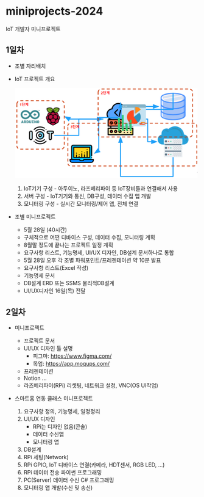 # miniprojects-2024
IoT 개발자 미니프로젝트

## 1일차
- 조별 자리배치
- IoT 프로젝트 개요

    ![IoT 프로젝트](https://raw.githubusercontent.com/RiverGang/miniprojects-2024/main/images/mp001.png)

    1. IoT기기 구성 - 아두이노, 라즈베리파이 등 IoT장비들과 연결해서 사용
    2. 서버 구성 - IoT기기와 통신, DB구성, 데이터 수집 앱 개발
    3. 모니터링 구성 - 실시간 모니터링/제어 앱, 전체 연결
    
- 조별 미니프로젝트
    - 5월 28일 (40시간)
    - 구체적으로 어떤 디바이스 구성, 데이터 수집, 모니터링 계획
    - 8월말 정도에 끝나는 프로젝트 일정 계획
    - 요구사항 리스트, 기능명세, UI/UX 디자인, DB설계 문서하나로 통합
    - 5월 28일 오후 각 조별 파워포인트/프레젠테이션 약 10분 발표
    - 요구사항 리스트(Excel 작성)
    - 기능명세 문서
    - DB설계 ERD 또는 SSMS 물리적DB설계
    - UI/UX디자인 16일(목) 전달
    
## 2일차
- 미니프로젝트
    - 프로젝트 문서
    - UI/UX 디자인 툴 설명
        - 피그마: https://www.figma.com/
        - 목업: https://app.moqups.com/
    - 프레젠테이션
    - Notion ...
    - 라즈베리파이(RPi) 리셋팅, 네트워크 설정, VNC(OS UI작업)
    
- 스마트홈 연동 클래스 미니프로젝트
    1. 요구사항 정의, 기능명세, 일정정리
    2. UI/UX 디자인
        - RPi는 디자인 없음(콘솔)
        - 데이터 수신앱
        - 모니터링 앱
    3. DB설계
    4. RPi 세팅(Network)
    5. RPi GPIO, IoT 디바이스 연결(카메라, HDT센서, RGB LED, ...)
    6. RPi 데이터 전송 파이썬 프로그래밍
    7. PC(Server) 데이터 수신 C# 프로그래밍
    8. 모니터링 앱 개발(수신 및 송신)